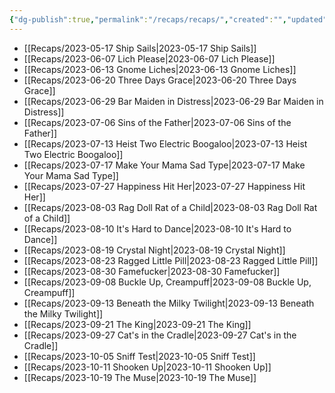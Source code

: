 ```yaml
---
{"dg-publish":true,"permalink":"/recaps/recaps/","created":"","updated":""}
---
```


- [[Recaps/2023-05-17 Ship Sails\|2023-05-17 Ship Sails]]
- [[Recaps/2023-06-07 Lich Please\|2023-06-07 Lich Please]]
- [[Recaps/2023-06-13 Gnome Liches\|2023-06-13 Gnome Liches]]
- [[Recaps/2023-06-20 Three Days Grace\|2023-06-20 Three Days Grace]]
- [[Recaps/2023-06-29 Bar Maiden in Distress\|2023-06-29 Bar Maiden in Distress]]
- [[Recaps/2023-07-06 Sins of the Father\|2023-07-06 Sins of the Father]]
- [[Recaps/2023-07-13 Heist Two Electric Boogaloo\|2023-07-13 Heist Two Electric Boogaloo]]
- [[Recaps/2023-07-17 Make Your Mama Sad Type\|2023-07-17 Make Your Mama Sad Type]]
- [[Recaps/2023-07-27 Happiness Hit Her\|2023-07-27 Happiness Hit Her]]
- [[Recaps/2023-08-03 Rag Doll Rat of a Child\|2023-08-03 Rag Doll Rat of a Child]]
- [[Recaps/2023-08-10 It's Hard to Dance\|2023-08-10 It's Hard to Dance]]
- [[Recaps/2023-08-19 Crystal Night\|2023-08-19 Crystal Night]]
- [[Recaps/2023-08-23 Ragged Little Pill\|2023-08-23 Ragged Little Pill]]
- [[Recaps/2023-08-30 Famefucker\|2023-08-30 Famefucker]]
- [[Recaps/2023-09-08 Buckle Up, Creampuff\|2023-09-08 Buckle Up, Creampuff]]
- [[Recaps/2023-09-13 Beneath the Milky Twilight\|2023-09-13 Beneath the Milky Twilight]]
- [[Recaps/2023-09-21 The King\|2023-09-21 The King]]
- [[Recaps/2023-09-27 Cat's in the Cradle\|2023-09-27 Cat's in the Cradle]]
- [[Recaps/2023-10-05 Sniff Test\|2023-10-05 Sniff Test]]
- [[Recaps/2023-10-11 Shooken Up\|2023-10-11 Shooken Up]]
- [[Recaps/2023-10-19 The Muse\|2023-10-19 The Muse]]